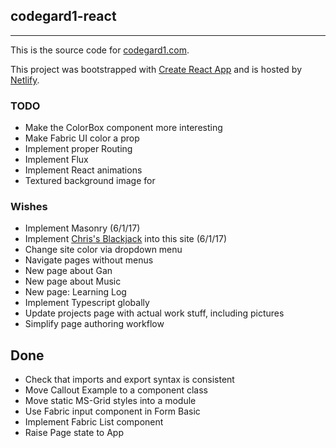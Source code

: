 ## codegard1-react
---

This is the source code for [codegard1.com](http://www.christopherodegard.com).

This project was bootstrapped with [Create React App](https://github.com/facebookincubator/create-react-app) and is hosted by [Netlify](https://www.netlify.com/).


### TODO
* Make the ColorBox component more interesting
* Make Fabric UI color a prop
* Implement proper Routing
* Implement Flux 
* Implement React animations
* Textured background image for <Heading>

### Wishes
* Implement Masonry (6/1/17)
* Implement [Chris's Blackjack](https://github.com/codegard1/blackjack) into this site (6/1/17)
* Change site color via dropdown menu
* Navigate pages without menus
* New page about Gan
* New page about Music
* New page: Learning Log
* Implement Typescript globally
* Update projects page with actual work stuff, including pictures
* Simplify page authoring workflow  

## Done
* Check that imports and export syntax is consistent
* Move Callout Example to a component class
* Move static MS-Grid styles into a module
* Use Fabric input component in Form Basic
* Implement Fabric List component
* Raise Page state to App